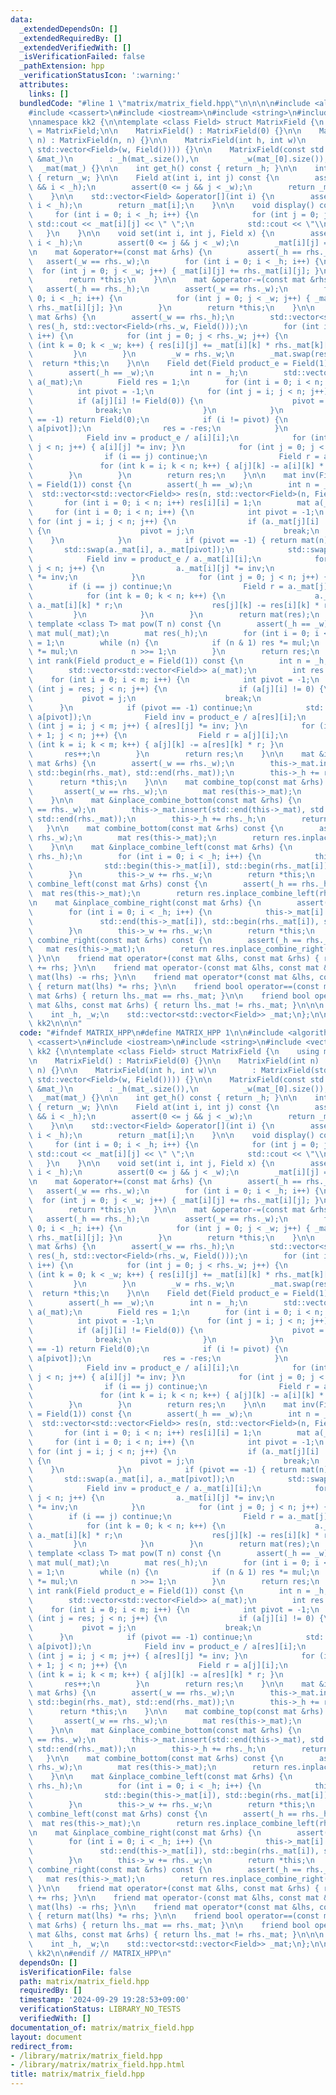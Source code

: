 ```yaml
---
data:
  _extendedDependsOn: []
  _extendedRequiredBy: []
  _extendedVerifiedWith: []
  _isVerificationFailed: false
  _pathExtension: hpp
  _verificationStatusIcon: ':warning:'
  attributes:
    links: []
  bundledCode: "#line 1 \"matrix/matrix_field.hpp\"\n\n\n\n#include <algorithm>\n\
    #include <cassert>\n#include <iostream>\n#include <string>\n#include <vector>\n\
    \nnamespace kk2 {\n\ntemplate <class Field> struct MatrixField {\n    using mat\
    \ = MatrixField;\n\n    MatrixField() : MatrixField(0) {}\n\n    MatrixField(int\
    \ n) : MatrixField(n, n) {}\n\n    MatrixField(int h, int w)\n        : MatrixField(std::vector<std::vector<Field>>(h,\
    \ std::vector<Field>(w, Field()))) {}\n\n    MatrixField(const std::vector<std::vector<Field>>\
    \ &mat_)\n        : _h(mat_.size()),\n          _w(mat_[0].size()),\n        \
    \  _mat(mat_) {}\n\n    int get_h() const { return _h; }\n\n    int get_w() const\
    \ { return _w; }\n\n    Field at(int i, int j) const {\n        assert(0 <= i\
    \ && i < _h);\n        assert(0 <= j && j < _w);\n        return _mat[i][j];\n\
    \    }\n\n    std::vector<Field> &operator[](int i) {\n        assert(0 <= i &&\
    \ i < _h);\n        return _mat[i];\n    }\n\n    void display() const {\n   \
    \     for (int i = 0; i < _h; i++) {\n            for (int j = 0; j < _w; j++)\
    \ std::cout << _mat[i][j] << \" \";\n            std::cout << \"\\n\";\n     \
    \   }\n    }\n\n    void set(int i, int j, Field x) {\n        assert(0 <= i &&\
    \ i < _h);\n        assert(0 <= j && j < _w);\n        _mat[i][j] = x;\n    }\n\
    \n    mat &operator+=(const mat &rhs) {\n        assert(_h == rhs._h);\n     \
    \   assert(_w == rhs._w);\n        for (int i = 0; i < _h; i++) {\n          \
    \  for (int j = 0; j < _w; j++) { _mat[i][j] += rhs._mat[i][j]; }\n        }\n\
    \        return *this;\n    }\n\n    mat &operator-=(const mat &rhs) {\n     \
    \   assert(_h == rhs._h);\n        assert(_w == rhs._w);\n        for (int i =\
    \ 0; i < _h; i++) {\n            for (int j = 0; j < _w; j++) { _mat[i][j] -=\
    \ rhs._mat[i][j]; }\n        }\n        return *this;\n    }\n\n    mat &operator*=(const\
    \ mat &rhs) {\n        assert(_w == rhs._h);\n        std::vector<std::vector<Field>>\
    \ res(_h, std::vector<Field>(rhs._w, Field()));\n        for (int i = 0; i < _h;\
    \ i++) {\n            for (int j = 0; j < rhs._w; j++) {\n                for\
    \ (int k = 0; k < _w; k++) { res[i][j] += _mat[i][k] * rhs._mat[k][j]; }\n   \
    \         }\n        }\n        _w = rhs._w;\n        _mat.swap(res);\n      \
    \  return *this;\n    }\n\n    Field det(Field product_e = Field(1)) const {\n\
    \        assert(_h == _w);\n        int n = _h;\n        std::vector<std::vector<Field>>\
    \ a(_mat);\n        Field res = 1;\n        for (int i = 0; i < n; i++) {\n  \
    \          int pivot = -1;\n            for (int j = i; j < n; j++) {\n      \
    \          if (a[j][i] != Field(0)) {\n                    pivot = j;\n      \
    \              break;\n                }\n            }\n            if (pivot\
    \ == -1) return Field(0);\n            if (i != pivot) {\n                std::swap(a[i],\
    \ a[pivot]);\n                res = -res;\n            }\n            res *= a[i][i];\n\
    \            Field inv = product_e / a[i][i];\n            for (int j = i + 1;\
    \ j < n; j++) { a[i][j] *= inv; }\n            for (int j = 0; j < n; j++) {\n\
    \                if (i == j) continue;\n                Field r = a[j][i];\n \
    \               for (int k = i; k < n; k++) { a[j][k] -= a[i][k] * r; }\n    \
    \        }\n        }\n        return res;\n    }\n\n    mat inv(Field product_e\
    \ = Field(1)) const {\n        assert(_h == _w);\n        int n = _h;\n      \
    \  std::vector<std::vector<Field>> res(n, std::vector<Field>(n, Field()));\n \
    \       for (int i = 0; i < n; i++) res[i][i] = 1;\n        mat a(_mat);\n   \
    \     for (int i = 0; i < n; i++) {\n            int pivot = -1;\n           \
    \ for (int j = i; j < n; j++) {\n                if (a._mat[j][i] != Field(0))\
    \ {\n                    pivot = j;\n                    break;\n            \
    \    }\n            }\n            if (pivot == -1) { return mat(n); }\n     \
    \       std::swap(a._mat[i], a._mat[pivot]);\n            std::swap(res[i], res[pivot]);\n\
    \            Field inv = product_e / a._mat[i][i];\n            for (int j = 0;\
    \ j < n; j++) {\n                a._mat[i][j] *= inv;\n                res[i][j]\
    \ *= inv;\n            }\n            for (int j = 0; j < n; j++) {\n        \
    \        if (i == j) continue;\n                Field r = a._mat[j][i];\n    \
    \            for (int k = 0; k < n; k++) {\n                    a._mat[j][k] -=\
    \ a._mat[i][k] * r;\n                    res[j][k] -= res[i][k] * r;\n       \
    \         }\n            }\n        }\n        return mat(res);\n    }\n\n   \
    \ template <class T> mat pow(T n) const {\n        assert(_h == _w);\n       \
    \ mat mul(_mat);\n        mat res(_h);\n        for (int i = 0; i < _h; i++) res._mat[i][i]\
    \ = 1;\n        while (n) {\n            if (n & 1) res *= mul;\n            mul\
    \ *= mul;\n            n >>= 1;\n        }\n        return res;\n    }\n\n   \
    \ int rank(Field product_e = Field(1)) const {\n        int n = _h, m = _w;\n\
    \        std::vector<std::vector<Field>> a(_mat);\n        int res = 0;\n    \
    \    for (int i = 0; i < m; i++) {\n            int pivot = -1;\n            for\
    \ (int j = res; j < n; j++) {\n                if (a[j][i] != 0) {\n         \
    \           pivot = j;\n                    break;\n                }\n      \
    \      }\n            if (pivot == -1) continue;\n            std::swap(a[res],\
    \ a[pivot]);\n            Field inv = product_e / a[res][i];\n            for\
    \ (int j = i; j < m; j++) { a[res][j] *= inv; }\n            for (int j = res\
    \ + 1; j < n; j++) {\n                Field r = a[j][i];\n                for\
    \ (int k = i; k < m; k++) { a[j][k] -= a[res][k] * r; }\n            }\n     \
    \       res++;\n        }\n        return res;\n    }\n\n    mat &inplace_combine_top(const\
    \ mat &rhs) {\n        assert(_w == rhs._w);\n        this->_mat.insert(std::begin(this->_mat),\
    \ std::begin(rhs._mat), std::end(rhs._mat));\n        this->_h += rhs._h;\n  \
    \      return *this;\n    }\n\n    mat combine_top(const mat &rhs) const {\n \
    \       assert(_w == rhs._w);\n        mat res(this->_mat);\n        return res.inplace_combine_top(rhs);\n\
    \    }\n\n    mat &inplace_combine_bottom(const mat &rhs) {\n        assert(_w\
    \ == rhs._w);\n        this->_mat.insert(std::end(this->_mat), std::begin(rhs._mat),\
    \ std::end(rhs._mat));\n        this->_h += rhs._h;\n        return *this;\n \
    \   }\n\n    mat combine_bottom(const mat &rhs) const {\n        assert(_w ==\
    \ rhs._w);\n        mat res(this->_mat);\n        return res.inplace_combine_bottom(rhs);\n\
    \    }\n\n    mat &inplace_combine_left(const mat &rhs) {\n        assert(_h ==\
    \ rhs._h);\n        for (int i = 0; i < _h; i++) {\n            this->_mat[i].insert(\n\
    \                std::begin(this->_mat[i]), std::begin(rhs._mat[i]), std::end(rhs._mat[i]));\n\
    \        }\n        this->_w += rhs._w;\n        return *this;\n    }\n\n    mat\
    \ combine_left(const mat &rhs) const {\n        assert(_h == rhs._h);\n      \
    \  mat res(this->_mat);\n        return res.inplace_combine_left(rhs);\n    }\n\
    \n    mat &inplace_combine_right(const mat &rhs) {\n        assert(_h == rhs._h);\n\
    \        for (int i = 0; i < _h; i++) {\n            this->_mat[i].insert(\n \
    \               std::end(this->_mat[i]), std::begin(rhs._mat[i]), std::end(rhs._mat[i]));\n\
    \        }\n        this->_w += rhs._w;\n        return *this;\n    }\n\n    mat\
    \ combine_right(const mat &rhs) const {\n        assert(_h == rhs._h);\n     \
    \   mat res(this->_mat);\n        return res.inplace_combine_right(rhs);\n   \
    \ }\n\n    friend mat operator+(const mat &lhs, const mat &rhs) { return mat(lhs)\
    \ += rhs; }\n\n    friend mat operator-(const mat &lhs, const mat &rhs) { return\
    \ mat(lhs) -= rhs; }\n\n    friend mat operator*(const mat &lhs, const mat &rhs)\
    \ { return mat(lhs) *= rhs; }\n\n    friend bool operator==(const mat &lhs, const\
    \ mat &rhs) { return lhs._mat == rhs._mat; }\n\n    friend bool operator!=(const\
    \ mat &lhs, const mat &rhs) { return lhs._mat != rhs._mat; }\n\n\n  private:\n\
    \    int _h, _w;\n    std::vector<std::vector<Field>> _mat;\n};\n\n} // namespace\
    \ kk2\n\n\n"
  code: "#ifndef MATRIX_HPP\n#define MATRIX_HPP 1\n\n#include <algorithm>\n#include\
    \ <cassert>\n#include <iostream>\n#include <string>\n#include <vector>\n\nnamespace\
    \ kk2 {\n\ntemplate <class Field> struct MatrixField {\n    using mat = MatrixField;\n\
    \n    MatrixField() : MatrixField(0) {}\n\n    MatrixField(int n) : MatrixField(n,\
    \ n) {}\n\n    MatrixField(int h, int w)\n        : MatrixField(std::vector<std::vector<Field>>(h,\
    \ std::vector<Field>(w, Field()))) {}\n\n    MatrixField(const std::vector<std::vector<Field>>\
    \ &mat_)\n        : _h(mat_.size()),\n          _w(mat_[0].size()),\n        \
    \  _mat(mat_) {}\n\n    int get_h() const { return _h; }\n\n    int get_w() const\
    \ { return _w; }\n\n    Field at(int i, int j) const {\n        assert(0 <= i\
    \ && i < _h);\n        assert(0 <= j && j < _w);\n        return _mat[i][j];\n\
    \    }\n\n    std::vector<Field> &operator[](int i) {\n        assert(0 <= i &&\
    \ i < _h);\n        return _mat[i];\n    }\n\n    void display() const {\n   \
    \     for (int i = 0; i < _h; i++) {\n            for (int j = 0; j < _w; j++)\
    \ std::cout << _mat[i][j] << \" \";\n            std::cout << \"\\n\";\n     \
    \   }\n    }\n\n    void set(int i, int j, Field x) {\n        assert(0 <= i &&\
    \ i < _h);\n        assert(0 <= j && j < _w);\n        _mat[i][j] = x;\n    }\n\
    \n    mat &operator+=(const mat &rhs) {\n        assert(_h == rhs._h);\n     \
    \   assert(_w == rhs._w);\n        for (int i = 0; i < _h; i++) {\n          \
    \  for (int j = 0; j < _w; j++) { _mat[i][j] += rhs._mat[i][j]; }\n        }\n\
    \        return *this;\n    }\n\n    mat &operator-=(const mat &rhs) {\n     \
    \   assert(_h == rhs._h);\n        assert(_w == rhs._w);\n        for (int i =\
    \ 0; i < _h; i++) {\n            for (int j = 0; j < _w; j++) { _mat[i][j] -=\
    \ rhs._mat[i][j]; }\n        }\n        return *this;\n    }\n\n    mat &operator*=(const\
    \ mat &rhs) {\n        assert(_w == rhs._h);\n        std::vector<std::vector<Field>>\
    \ res(_h, std::vector<Field>(rhs._w, Field()));\n        for (int i = 0; i < _h;\
    \ i++) {\n            for (int j = 0; j < rhs._w; j++) {\n                for\
    \ (int k = 0; k < _w; k++) { res[i][j] += _mat[i][k] * rhs._mat[k][j]; }\n   \
    \         }\n        }\n        _w = rhs._w;\n        _mat.swap(res);\n      \
    \  return *this;\n    }\n\n    Field det(Field product_e = Field(1)) const {\n\
    \        assert(_h == _w);\n        int n = _h;\n        std::vector<std::vector<Field>>\
    \ a(_mat);\n        Field res = 1;\n        for (int i = 0; i < n; i++) {\n  \
    \          int pivot = -1;\n            for (int j = i; j < n; j++) {\n      \
    \          if (a[j][i] != Field(0)) {\n                    pivot = j;\n      \
    \              break;\n                }\n            }\n            if (pivot\
    \ == -1) return Field(0);\n            if (i != pivot) {\n                std::swap(a[i],\
    \ a[pivot]);\n                res = -res;\n            }\n            res *= a[i][i];\n\
    \            Field inv = product_e / a[i][i];\n            for (int j = i + 1;\
    \ j < n; j++) { a[i][j] *= inv; }\n            for (int j = 0; j < n; j++) {\n\
    \                if (i == j) continue;\n                Field r = a[j][i];\n \
    \               for (int k = i; k < n; k++) { a[j][k] -= a[i][k] * r; }\n    \
    \        }\n        }\n        return res;\n    }\n\n    mat inv(Field product_e\
    \ = Field(1)) const {\n        assert(_h == _w);\n        int n = _h;\n      \
    \  std::vector<std::vector<Field>> res(n, std::vector<Field>(n, Field()));\n \
    \       for (int i = 0; i < n; i++) res[i][i] = 1;\n        mat a(_mat);\n   \
    \     for (int i = 0; i < n; i++) {\n            int pivot = -1;\n           \
    \ for (int j = i; j < n; j++) {\n                if (a._mat[j][i] != Field(0))\
    \ {\n                    pivot = j;\n                    break;\n            \
    \    }\n            }\n            if (pivot == -1) { return mat(n); }\n     \
    \       std::swap(a._mat[i], a._mat[pivot]);\n            std::swap(res[i], res[pivot]);\n\
    \            Field inv = product_e / a._mat[i][i];\n            for (int j = 0;\
    \ j < n; j++) {\n                a._mat[i][j] *= inv;\n                res[i][j]\
    \ *= inv;\n            }\n            for (int j = 0; j < n; j++) {\n        \
    \        if (i == j) continue;\n                Field r = a._mat[j][i];\n    \
    \            for (int k = 0; k < n; k++) {\n                    a._mat[j][k] -=\
    \ a._mat[i][k] * r;\n                    res[j][k] -= res[i][k] * r;\n       \
    \         }\n            }\n        }\n        return mat(res);\n    }\n\n   \
    \ template <class T> mat pow(T n) const {\n        assert(_h == _w);\n       \
    \ mat mul(_mat);\n        mat res(_h);\n        for (int i = 0; i < _h; i++) res._mat[i][i]\
    \ = 1;\n        while (n) {\n            if (n & 1) res *= mul;\n            mul\
    \ *= mul;\n            n >>= 1;\n        }\n        return res;\n    }\n\n   \
    \ int rank(Field product_e = Field(1)) const {\n        int n = _h, m = _w;\n\
    \        std::vector<std::vector<Field>> a(_mat);\n        int res = 0;\n    \
    \    for (int i = 0; i < m; i++) {\n            int pivot = -1;\n            for\
    \ (int j = res; j < n; j++) {\n                if (a[j][i] != 0) {\n         \
    \           pivot = j;\n                    break;\n                }\n      \
    \      }\n            if (pivot == -1) continue;\n            std::swap(a[res],\
    \ a[pivot]);\n            Field inv = product_e / a[res][i];\n            for\
    \ (int j = i; j < m; j++) { a[res][j] *= inv; }\n            for (int j = res\
    \ + 1; j < n; j++) {\n                Field r = a[j][i];\n                for\
    \ (int k = i; k < m; k++) { a[j][k] -= a[res][k] * r; }\n            }\n     \
    \       res++;\n        }\n        return res;\n    }\n\n    mat &inplace_combine_top(const\
    \ mat &rhs) {\n        assert(_w == rhs._w);\n        this->_mat.insert(std::begin(this->_mat),\
    \ std::begin(rhs._mat), std::end(rhs._mat));\n        this->_h += rhs._h;\n  \
    \      return *this;\n    }\n\n    mat combine_top(const mat &rhs) const {\n \
    \       assert(_w == rhs._w);\n        mat res(this->_mat);\n        return res.inplace_combine_top(rhs);\n\
    \    }\n\n    mat &inplace_combine_bottom(const mat &rhs) {\n        assert(_w\
    \ == rhs._w);\n        this->_mat.insert(std::end(this->_mat), std::begin(rhs._mat),\
    \ std::end(rhs._mat));\n        this->_h += rhs._h;\n        return *this;\n \
    \   }\n\n    mat combine_bottom(const mat &rhs) const {\n        assert(_w ==\
    \ rhs._w);\n        mat res(this->_mat);\n        return res.inplace_combine_bottom(rhs);\n\
    \    }\n\n    mat &inplace_combine_left(const mat &rhs) {\n        assert(_h ==\
    \ rhs._h);\n        for (int i = 0; i < _h; i++) {\n            this->_mat[i].insert(\n\
    \                std::begin(this->_mat[i]), std::begin(rhs._mat[i]), std::end(rhs._mat[i]));\n\
    \        }\n        this->_w += rhs._w;\n        return *this;\n    }\n\n    mat\
    \ combine_left(const mat &rhs) const {\n        assert(_h == rhs._h);\n      \
    \  mat res(this->_mat);\n        return res.inplace_combine_left(rhs);\n    }\n\
    \n    mat &inplace_combine_right(const mat &rhs) {\n        assert(_h == rhs._h);\n\
    \        for (int i = 0; i < _h; i++) {\n            this->_mat[i].insert(\n \
    \               std::end(this->_mat[i]), std::begin(rhs._mat[i]), std::end(rhs._mat[i]));\n\
    \        }\n        this->_w += rhs._w;\n        return *this;\n    }\n\n    mat\
    \ combine_right(const mat &rhs) const {\n        assert(_h == rhs._h);\n     \
    \   mat res(this->_mat);\n        return res.inplace_combine_right(rhs);\n   \
    \ }\n\n    friend mat operator+(const mat &lhs, const mat &rhs) { return mat(lhs)\
    \ += rhs; }\n\n    friend mat operator-(const mat &lhs, const mat &rhs) { return\
    \ mat(lhs) -= rhs; }\n\n    friend mat operator*(const mat &lhs, const mat &rhs)\
    \ { return mat(lhs) *= rhs; }\n\n    friend bool operator==(const mat &lhs, const\
    \ mat &rhs) { return lhs._mat == rhs._mat; }\n\n    friend bool operator!=(const\
    \ mat &lhs, const mat &rhs) { return lhs._mat != rhs._mat; }\n\n\n  private:\n\
    \    int _h, _w;\n    std::vector<std::vector<Field>> _mat;\n};\n\n} // namespace\
    \ kk2\n\n#endif // MATRIX_HPP\n"
  dependsOn: []
  isVerificationFile: false
  path: matrix/matrix_field.hpp
  requiredBy: []
  timestamp: '2024-09-29 19:28:53+09:00'
  verificationStatus: LIBRARY_NO_TESTS
  verifiedWith: []
documentation_of: matrix/matrix_field.hpp
layout: document
redirect_from:
- /library/matrix/matrix_field.hpp
- /library/matrix/matrix_field.hpp.html
title: matrix/matrix_field.hpp
---
```

